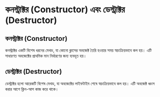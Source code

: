 <h1>কনস্ট্রাক্টর (Constructor) এবং ডেস্ট্রাক্টর (Destructor)</h1>

<h2>কনস্ট্রাক্টর (Constructor)</h2>
<p>কনস্ট্রাক্টর একটি বিশেষ ধরনের মেথড, যা কোনো ক্লাসের অবজেক্ট তৈরি হওয়ার সময় স্বয়ংক্রিয়ভাবে কল হয়। এটি সাধারণত অবজেক্টের প্রাথমিক মান নির্ধারণের জন্য ব্যবহৃত হয়।</p>

<h2>ডেস্ট্রাক্টর (Destructor)</h2>
<p>ডেস্ট্রাক্টর হলো আরেকটি বিশেষ মেথড, যা অবজেক্টের লাইফটাইম শেষে স্বয়ংক্রিয়ভাবে কল হয়। এটি অবজেক্ট ধ্বংস করার আগে ক্লিন-আপ কাজ করে থাকে।</p>
